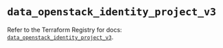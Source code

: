 # `data_openstack_identity_project_v3`

Refer to the Terraform Registry for docs: [`data_openstack_identity_project_v3`](https://registry.terraform.io/providers/terraform-provider-openstack/openstack/1.54.1/docs/data-sources/identity_project_v3).
